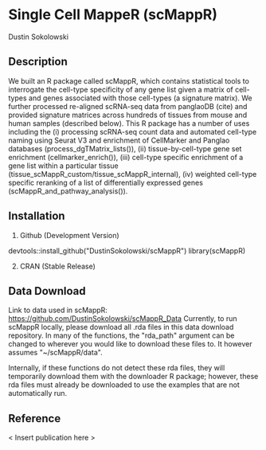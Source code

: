 # Single Cell MappeR (scMappR)

Dustin Sokolowski

## Description

  We built an R package called scMappR, which contains statistical tools to interrogate the cell-type specificity of any gene list given a matrix of cell-types and genes associated with those cell-types (a signature matrix).  We further processed re-aligned scRNA-seq data from panglaoDB (cite) and provided signature matrices across hundreds of tissues from mouse and human samples (described below). This R package has a number of uses including the (i) processing scRNA-seq count data and automated cell-type naming using Seurat V3 and enrichment of CellMarker and Panglao databases (process_dgTMatrix_lists()), (ii) tissue-by-cell-type gene set enrichment (cellmarker_enrich()), (iii) cell-type specific enrichment of a gene list within a particular tissue (tissue_scMappR_custom/tissue_scMappR_internal), (iv) weighted cell-type specific reranking of a list of differentially expressed genes (scMappR_and_pathway_analysis()).

## Installation
1. Github (Development Version)

devtools::install_github("DustinSokolowski/scMappR")
library(scMappR)

2. CRAN (Stable Release)

## Data Download
Link to data used in scMappR: https://github.com/DustinSokolowski/scMappR_Data
Currently, to run scMappR locally, please download all .rda files in this data download repository. In many of the functions, the "rda_path" argument can be changed to wherever you would like to download these files to. It however assumes "~/scMappR/data".

Internally, if these functions do not detect these rda files, they will temporarily download them with the downloader R package; however, these rda files must already be downloaded to use the examples that are not automatically run.

## Reference
< Insert publication here > 

